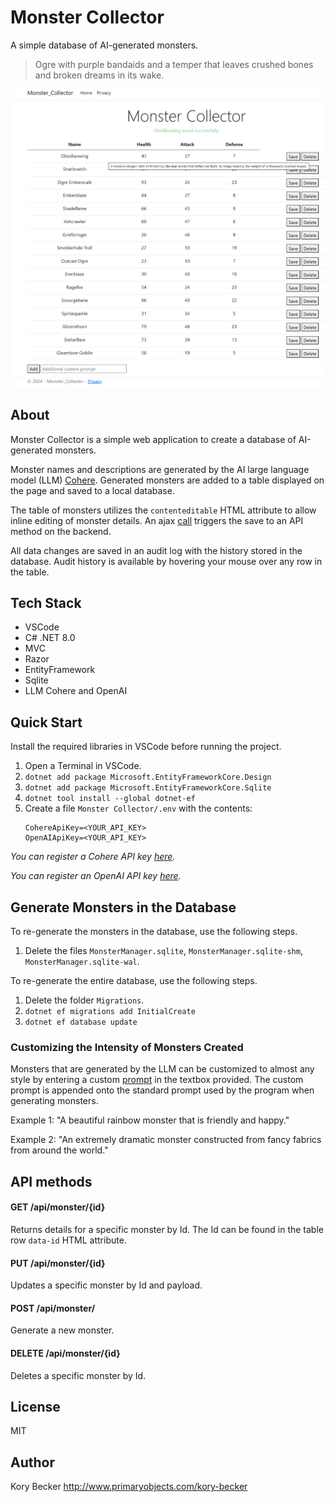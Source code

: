 Monster Collector
=================

A simple database of AI-generated monsters.

> Ogre with purple bandaids and a temper that leaves crushed bones and broken dreams in its wake.

![Monster Collector screenshot](screenshot.png)

## About

Monster Collector is a simple web application to create a database of AI-generated monsters.

Monster names and descriptions are generated by the AI large language model (LLM) [Cohere](https://cohere.com). Generated monsters are added to a table displayed on the page and saved to a local database.

The table of monsters utilizes the `contenteditable` HTML attribute to allow inline editing of monster details. An ajax [call](Monster%20Collector/wwwroot/js/site.js) triggers the save to an API method on the backend.

All data changes are saved in an audit log with the history stored in the database. Audit history is available by hovering your mouse over any row in the table.

## Tech Stack

- VSCode
- C# .NET 8.0
- MVC
- Razor
- EntityFramework
- Sqlite
- LLM Cohere and OpenAI

## Quick Start

Install the required libraries in VSCode before running the project.

1. Open a Terminal in VSCode.
2. `dotnet add package Microsoft.EntityFrameworkCore.Design`
3. `dotnet add package Microsoft.EntityFrameworkCore.Sqlite`
4. `dotnet tool install --global dotnet-ef`
5. Create a file `Monster Collector/.env` with the contents:
    ```
    CohereApiKey=<YOUR_API_KEY>
    OpenAIApiKey=<YOUR_API_KEY>
    ````

*You can register a Cohere API key [here](https://dashboard.cohere.com/api-keys).*

*You can register an OpenAI API key [here](https://platform.openai.com/account/api-keys).*

## Generate Monsters in the Database

To re-generate the monsters in the database, use the following steps.

1. Delete the files `MonsterManager.sqlite`, `MonsterManager.sqlite-shm`, `MonsterManager.sqlite-wal`.

To re-generate the entire database, use the following steps.

1. Delete the folder `Migrations`.
2. `dotnet ef migrations add InitialCreate`
3. `dotnet ef database update`

### Customizing the Intensity of Monsters Created

Monsters that are generated by the LLM can be customized to almost any style by entering a custom [prompt](Monster%20Collector/Types/Monster.cs#L34-L40) in the textbox provided. The custom prompt is appended onto the standard prompt used by the program when generating monsters.

Example 1: "A beautiful rainbow monster that is friendly and happy."

Example 2: "An extremely dramatic monster constructed from fancy fabrics from around the world."

## API methods

#### GET /api/monster/{id}

Returns details for a specific monster by Id. The Id can be found in the table row `data-id` HTML attribute.

#### PUT /api/monster/{id}

Updates a specific monster by Id and payload.

#### POST /api/monster/

Generate a new monster.

#### DELETE /api/monster/{id}

Deletes a specific monster by Id.

## License

MIT

## Author

Kory Becker http://www.primaryobjects.com/kory-becker

